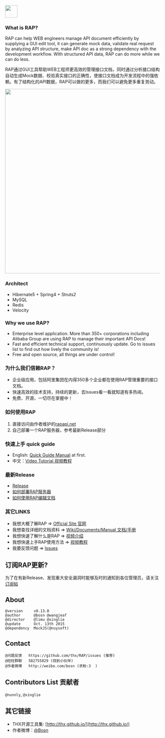# <img src="http://gtms04.alicdn.com/tps/i4/TB18fUNKVXXXXXpXpXX96liOVXX-690-234.png" height=40 />

### What is RAP?
RAP can help WEB engineers manage API document efficiently by supplying a GUI edit tool, it can generate mock data, validate real request by analyzing API structure, make API doc as a strong dependency with the development workflow. With structured API data, RAP can do more while we can do less.

RAP通过GUI工具帮助WEB工程师更高效的管理接口文档，同时通过分析接口结构自动生成Mock数据、校验真实接口的正确性，使接口文档成为开发流程中的强依赖。有了结构化的API数据，RAP可以做的更多，而我们可以避免更多重复劳动。

<img src="http://gtms04.alicdn.com/tps/i4/TB19tgUKVXXXXXAXXXXAhCB5VXX-1222-646.png" width="600" />

### Architect
* Hibernate5 + Spring4 + Struts2
* MySQL
* Redis
* Velocity

### Why we use RAP?
* Enterprise level application. More than 350+ corporations including Alibaba Group are using RAP to manage their important API Docs!
* Fast and efficient technical support, continuously update. Go to issues list to find out how lively the community is!
* Free and open source, all things are under control!

### 为什么我们信赖RAP？
* 企业级应用，包括阿里集团在内得350多个企业都在使用RAP管理重要的接口文档。
* 快速高效的技术支持，持续的更新，去Issues看一看就知道有多热闹。
* 免费、开源，一切尽在掌握中！

### 如何使用RAP
1. 直接访问由作者维护的[rapapi.net](http://rapapi.net/)
2. 自己部署一个RAP服务器，参考最新Release部分

### 快速上手 quick guide
* English: [Quick Guide Manual](https://github.com/thx/RAP/wiki/quick_guide) at first.
* 中文：[Video Tutorial 视频教程](http://thx.github.io/RAP/study.html)

### 最新Release
* [Release](https://github.com/thx/RAP/releases)
* [如何部署RAP服务器](https://github.com/thx/RAP/wiki/deploy_manual_cn)
* [如何使用RAP编辑文档](https://github.com/thx/RAP/wiki/user_manual_cn)

### 其它LINKS
* 我想大概了解RAP => [Official Site 官网](http://thx.github.io/RAP)
* 我想查找详细的文档资料 => [Wiki/Documents/Manual 文档/手册](http://github.com/thx/RAP/wiki)
* 我想快速了解什么是RAP => [视频介绍](http://vodcdn.video.taobao.com/player/ugc/tb_ugc_pieces_core_player_loader.swf?version=1.0.20150330&vid=11622279&uid=11051796&p=1&t=1&rid=&random=6666)
* 我想快速上手RAP使用方法 => [视频教程](http://thx.github.io/RAP/study.html)
* 我要反馈问题 => [Issues](http://github.com/thx/RAP/issues)


## 订阅RAP更新?

为了在有新Release、发现重大安全漏洞时能够及时的通知到各位管理员，请关注 [订阅帖](https://github.com/thx/RAP/issues/234)

 
## About

    @version     v0.13.0
    @author      @bosn @wangjeaf
    @director    @limu @xinglie
    @update      Oct. 13th 2015
    @dependency  MockJS(@nuysoft)

## Contact

    @问题反馈   https://github.com/thx/RAP/issues (推荐)
    @旺旺群聊   582755829 (找到小伙伴)
    @作者微博   http://weibo.com/bosn (求粉:3  )
    
## Contributors List 贡献者

`@nunnly`, `@xinglie`


## 其它链接
* THX开源工具集: [http://thx.github.io/](http://thx.github.io/)
* 作者微博：[@Bosn](http://weibo.com/bosn)
